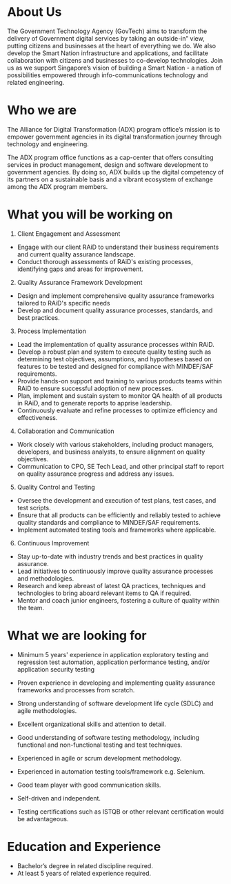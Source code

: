 # About Us
The Government Technology Agency (GovTech) aims to transform the delivery of Government digital services by taking an outside-in” view, putting citizens and businesses at the heart of everything we do. We also develop the Smart Nation infrastructure and applications, and facilitate collaboration with citizens and businesses to co-develop technologies. Join us as we support Singapore’s vision of building a Smart Nation - a nation of possibilities empowered through info-communications technology and related engineering.

# Who we are
The Alliance for Digital Transformation (ADX) program office’s mission is to empower government agencies in its digital transformation journey through technology and engineering.

The ADX program office functions as a cap-center that offers consulting services in product management, design and software development to government agencies. By doing so, ADX builds up the digital competency of its partners on a sustainable basis and a vibrant ecosystem of exchange among the ADX program members.

# What you will be working on
1. Client Engagement and Assessment
- Engage with our client RAiD to understand their business requirements and current quality assurance landscape.
- Conduct thorough assessments of RAiD's existing processes, identifying gaps and areas for improvement.
2. Quality Assurance Framework Development
- Design and implement comprehensive quality assurance frameworks tailored to RAiD's specific needs
- Develop and document quality assurance processes, standards, and best practices.
3. Process Implementation
- Lead the implementation of quality assurance processes within RAiD.
- Develop a robust plan and system to execute quality testing such as determining test objectives, assumptions, and hypotheses based on features to be tested and designed for compliance with MINDEF/SAF requirements.
- Provide hands-on support and training to various products teams within RAiD to ensure successful adoption of new processes.
- Plan, implement and sustain system to monitor QA health of all products in RAiD, and to generate reports to apprise leadership.
- Continuously evaluate and refine processes to optimize efficiency and effectiveness.
4. Collaboration and Communication
- Work closely with various stakeholders, including product managers, developers, and business analysts, to ensure alignment on quality objectives.
- Communication to CPO, SE Tech Lead, and other principal staff to report on quality assurance progress and address any issues.
5. Quality Control and Testing
- Oversee the development and execution of test plans, test cases, and test scripts.
- Ensure that all products can be efficiently and reliably tested to achieve quality standards and compliance to MINDEF/SAF requirements.
- Implement automated testing tools and frameworks where applicable.
6. Continuous Improvement
- Stay up-to-date with industry trends and best practices in quality assurance.
- Lead initiatives to continuously improve quality assurance processes and methodologies.
- Research and keep abreast of latest QA practices, techniques and technologies to bring aboard relevant items to QA if required.
- Mentor and coach junior engineers, fostering a culture of quality within the team.

# What we are looking for
- Minimum 5 years' experience in application exploratory testing and regression test automation, application performance testing, and/or application security testing 
- Proven experience in developing and implementing quality assurance frameworks and processes from scratch.
- Strong understanding of software development life cycle (SDLC) and agile methodologies.

- Excellent organizational skills and attention to detail.
- Good understanding of software testing methodology, including functional and non-functional testing and test techniques. 
- Experienced in agile or scrum development methodology.
- Experienced in automation testing tools/framework e.g. Selenium.
- Good team player with good communication skills.
- Self-driven and independent.
- Testing certifications such as ISTQB or other relevant certification would be advantageous. 

# Education and Experience
- Bachelor’s degree in related discipline required.
- At least 5 years of related experience required.
